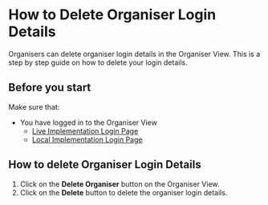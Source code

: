 # How to Delete Organiser Login Details
Organisers can delete organiser login details in the Organiser View. This is a step by step guide on how to delete your login details.

## Before you start
Make sure that:
- You have logged in to the Organiser View
   - [Live Implementation Login Page]("https://passionfruitstudios.azurewebsites.net/login")
   - [Local Implementation Login Page]("http://localhost:3000/login")

## How to delete Organiser Login Details
1. Click on the **Delete Organiser** button on the Organiser View.
2. Click on the **Delete** button to delete the organiser login details.
